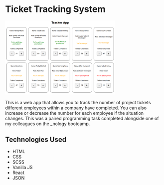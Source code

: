 # Ticket Tracking System

<img src="./src/images/Ticket-Tracker-Screenshot.png" width="70%" />

This is a web app that allows you to track the number of project tickets different employees within a company have completed. You can also increase or decrease the number for each employee if the situation changes. This was a paired programming task completed alongside one of my colleagues on the _nology bootcamp.

## Technologies Used
* HTML
* CSS
* SCSS
* Vanilla JS
* React
* JSON